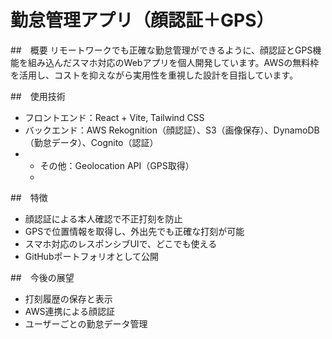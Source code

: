 # 勤怠管理アプリ（顔認証＋GPS）

##　概要 
リモートワークでも正確な勤怠管理ができるように、顔認証とGPS機能を組み込んだスマホ対応のWebアプリを個人開発しています。AWSの無料枠を活用し、コストを抑えながら実用性を重視した設計を目指しています。

##　使用技術
- フロントエンド：React + Vite, Tailwind CSS
- バックエンド：AWS Rekognition（顔認証）、S3（画像保存）、DynamoDB（勤怠データ）、Cognito（認証）
- * その他：Geolocation API（GPS取得）
  * 
##　特徴
- 顔認証による本人確認で不正打刻を防止
- GPSで位置情報を取得し、外出先でも正確な打刻が可能
- スマホ対応のレスポンシブUIで、どこでも使える
- GitHubポートフォリオとして公開

##　今後の展望
- 打刻履歴の保存と表示
- AWS連携による顔認証
- ユーザーごとの勤怠データ管理
